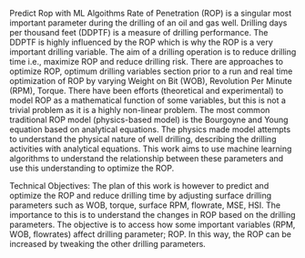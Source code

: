 Predict Rop with ML Algoithms 
Rate of Penetration (ROP) is a singular most important parameter during the drilling of an oil and gas well. Drilling days per thousand feet (DDPTF) is a measure of drilling performance. The DDPTF is highly influenced by the ROP which is why the ROP is a very important drilling variable. The aim of a drilling operation is to reduce drilling time i.e., maximize ROP and reduce drilling risk. There are approaches to optimize ROP, optimum drilling variables section prior to a run and real time optimization of ROP by varying Weight on Bit (WOB), Revolution Per Minute (RPM), Torque.
There have been efforts (theoretical and experimental) to model ROP as a mathematical function of some variables, but this is not a trivial problem as it is a highly non-linear problem. The most common traditional ROP model (physics-based model) is the Bourgoyne and Young equation based on analytical equations. The physics made model attempts to understand the physical nature of well drilling, describing the drilling activities with analytical equations. This work aims to use machine learning algorithms to understand the relationship between these parameters and use this understanding to optimize the ROP.

Technical Objectives:
The plan of this work is however to predict and optimize the ROP and reduce drilling time by adjusting surface drilling parameters such as WOB, torque, surface RPM, flowrate, MSE, HSI. The importance to this is to understand the changes in ROP based on the drilling parameters. The objective is to access how some important variables (RPM, WOB, flowrates) affect drilling parameter; ROP. In this way, the ROP can be increased by tweaking the other drilling parameters.

